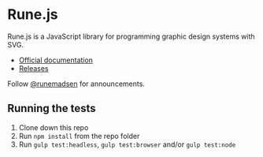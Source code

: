 # Rune.js

Rune.js is a JavaScript library for programming graphic design systems with SVG.

- [Official documentation](http://runemadsen.github.io/rune.js/)
- [Releases](https://github.com/runemadsen/rune.js/releases)

Follow [@runemadsen](https://twitter.com/runemadsen) for announcements.

## Running the tests

1. Clone down this repo
2. Run `npm install` from the repo folder
3. Run `gulp test:headless`, `gulp test:browser` and/or `gulp test:node`


